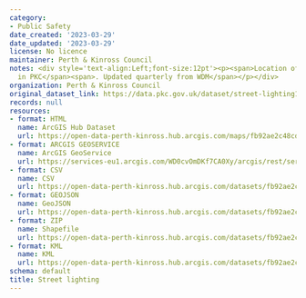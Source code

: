 ```yaml
---
category:
- Public Safety
date_created: '2023-03-29'
date_updated: '2023-03-29'
license: No licence
maintainer: Perth & Kinross Council
notes: <div style='text-align:Left;font-size:12pt'><p><span>Location of Street lights
  in PKC</span><span>. Updated quarterly from WDM</span></p></div>
organization: Perth & Kinross Council
original_dataset_link: https://data.pkc.gov.uk/dataset/street-lighting1
records: null
resources:
- format: HTML
  name: ArcGIS Hub Dataset
  url: https://open-data-perth-kinross.hub.arcgis.com/maps/fb92ae2c48cd440cb58ab3f7430d9627_27
- format: ARCGIS GEOSERVICE
  name: ArcGIS GeoService
  url: https://services-eu1.arcgis.com/WD0cvOmDKf7CA0Xy/arcgis/rest/services/Street_Lighting/FeatureServer/27
- format: CSV
  name: CSV
  url: https://open-data-perth-kinross.hub.arcgis.com/datasets/fb92ae2c48cd440cb58ab3f7430d9627_27.csv?outSR=%7B%22latestWkid%22%3A27700%2C%22wkid%22%3A27700%7D
- format: GEOJSON
  name: GeoJSON
  url: https://open-data-perth-kinross.hub.arcgis.com/datasets/fb92ae2c48cd440cb58ab3f7430d9627_27.geojson?outSR=%7B%22latestWkid%22%3A27700%2C%22wkid%22%3A27700%7D
- format: ZIP
  name: Shapefile
  url: https://open-data-perth-kinross.hub.arcgis.com/datasets/fb92ae2c48cd440cb58ab3f7430d9627_27.zip?outSR=%7B%22latestWkid%22%3A27700%2C%22wkid%22%3A27700%7D
- format: KML
  name: KML
  url: https://open-data-perth-kinross.hub.arcgis.com/datasets/fb92ae2c48cd440cb58ab3f7430d9627_27.kml?outSR=%7B%22latestWkid%22%3A27700%2C%22wkid%22%3A27700%7D
schema: default
title: Street lighting
---
```

